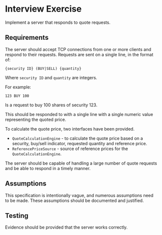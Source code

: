 # Interview Exercise

Implement a server that responds to quote requests.

## Requirements

The server should accept TCP connections from one or more clients and respond to their requests.  Requests are sent on a 
single line, in the format of:

    {security ID} (BUY|SELL) {quantity}

Where `security ID` and `quantity` are integers.

For example:

    123 BUY 100

Is a request to buy 100 shares of security 123.

This should be responded to with a single line with a single numeric value representing the quoted price.

To calculate the quote price, two interfaces have been provided.

* `QuoteCalculationEngine` - to calculate the quote price based on a security, buy/sell indicator, requested
quantity and reference price.
* `ReferencePriceSource` - source of reference prices for the `QuoteCalculationEngine`.

The server should be capable of handling a large number of quote requests and be able to respond in a timely manner.

## Assumptions

This specification is intentionally vague, and numerous assumptions need to be made.  These assumptions should be 
documented and justified.

## Testing

Evidence should be provided that the server works correctly.
